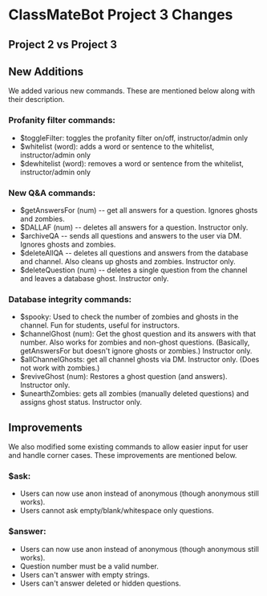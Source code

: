 # ClassMateBot Project 3 Changes
## Project 2 vs Project 3

## New Additions

We added various new commands. These are mentioned below along with their description.

### Profanity filter commands:

* $toggleFilter: toggles the profanity filter on/off, instructor/admin only
* $whitelist (word): adds a word or sentence to the whitelist, instructor/admin only
* $dewhitelist (word): removes a word or sentence from the whitelist, instructor/admin only

### New Q&A commands:

* $getAnswersFor (num) -- get all answers for a question. Ignores ghosts and zombies.
* $DALLAF (num) -- deletes all answers for a question. Instructor only.
* $archiveQA -- sends all questions and answers to the user via DM. Ignores ghosts and zombies.
* $deleteAllQA -- deletes all questions and answers from the database and channel. Also cleans up ghosts and zombies. Instructor only.
* $deleteQuestion (num) -- deletes a single question from the channel and leaves a database ghost. Instructor only.

### Database integrity commands:

* $spooky: Used to check the number of zombies and ghosts in the channel. Fun for students, useful for instructors.
* $channelGhost (num): Get the ghost question and its answers with that number. Also works for zombies and non-ghost questions. (Basically, getAnswersFor but doesn't ignore ghosts or zombies.) Instructor only.
* $allChannelGhosts: get all channel ghosts via DM. Instructor only. (Does not work with zombies.)
* $reviveGhost (num): Restores a ghost question (and answers). Instructor only.
* $unearthZombies: gets all zombies (manually deleted questions) and assigns ghost status. Instructor only.

## Improvements

We also modified some existing commands to allow easier input for user and handle corner cases. These improvements are mentioned below.

### $ask:
* Users can now use anon instead of anonymous (though anonymous still works).
* Users cannot ask empty/blank/whitespace only questions.

### $answer:
* Users can now use anon instead of anonymous (though anonymous still works).
* Question number must be a valid number.
* Users can't answer with empty strings.
* Users can't answer deleted or hidden questions.
